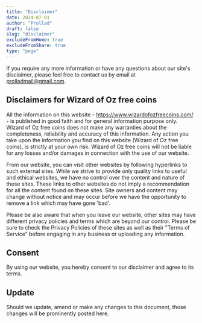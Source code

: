 ```yaml
---
title: "Disclaimer"
date: 2024-07-01
author: "Prollad"
draft: false
slug: "disclaimer"
excludeFromHome: true
excludeFromShare: true
type: "page"
---
```


If you require any more information or have any questions about our site's disclaimer, please feel free to contact us by email at prolladmail@gmail.com.

## Disclaimers for Wizard of Oz free coins

All the information on this website - https://www.wizardofozfreecoins.com/ - is published in good faith and for general information purpose only. Wizard of Oz free coins does not make any warranties about the completeness, reliability and accuracy of this information. Any action you take upon the information you find on this website (Wizard of Oz free coins), is strictly at your own risk. Wizard of Oz free coins will not be liable for any losses and/or damages in connection with the use of our website.

From our website, you can visit other websites by following hyperlinks to such external sites. While we strive to provide only quality links to useful and ethical websites, we have no control over the content and nature of these sites. These links to other websites do not imply a recommendation for all the content found on these sites. Site owners and content may change without notice and may occur before we have the opportunity to remove a link which may have gone 'bad'.

Please be also aware that when you leave our website, other sites may have different privacy policies and terms which are beyond our control. Please be sure to check the Privacy Policies of these sites as well as their "Terms of Service" before engaging in any business or uploading any information.

## Consent

By using our website, you hereby consent to our disclaimer and agree to its terms.

## Update

Should we update, amend or make any changes to this document, those changes will be prominently posted here.